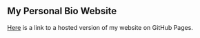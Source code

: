 ## My Personal Bio Website

<a href="https://shreyswa.github.io/Bio_Website/" target="_blank">Here</a> is a link to a hosted version of my website on GitHub Pages.
